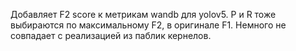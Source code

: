Добавляет F2 score к метрикам wandb для yolov5. P и R тоже выбираются по максимальному F2, в оригинале F1. Немного не совпадает с реализацией из паблик кернелов.
